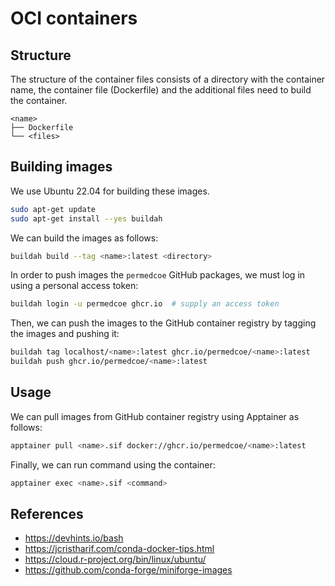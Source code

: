# OCI containers
## Structure
The structure of the container files consists of a directory with the container name, the container file (Dockerfile) and the additional files need to build the container.

```text
<name>
├── Dockerfile
└── <files>
```


## Building images
We use Ubuntu 22.04 for building these images.

```sh
sudo apt-get update
sudo apt-get install --yes buildah
```

We can build the images as follows:

```sh
buildah build --tag <name>:latest <directory>
```

In order to push images the `permedcoe` GitHub packages, we must log in using a personal access token:

```sh
buildah login -u permedcoe ghcr.io  # supply an access token
```

Then, we can push the images to the GitHub container registry by tagging the images and pushing it:

```sh
buildah tag localhost/<name>:latest ghcr.io/permedcoe/<name>:latest
buildah push ghcr.io/permedcoe/<name>:latest
```


## Usage
We can pull images from GitHub container registry using Apptainer as follows:

```sh
apptainer pull <name>.sif docker://ghcr.io/permedcoe/<name>:latest
```

Finally, we can run command using the container:

```sh
apptainer exec <name>.sif <command>
```


## References
- https://devhints.io/bash
- https://jcristharif.com/conda-docker-tips.html
- https://cloud.r-project.org/bin/linux/ubuntu/
- https://github.com/conda-forge/miniforge-images
